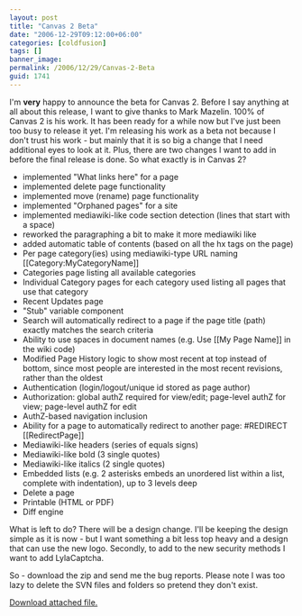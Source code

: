 ```yaml
---
layout: post
title: "Canvas 2 Beta"
date: "2006-12-29T09:12:00+06:00"
categories: [coldfusion]
tags: []
banner_image: 
permalink: /2006/12/29/Canvas-2-Beta
guid: 1741
---
```


I'm <b>very</b> happy to announce the beta for Canvas 2. Before I say anything at all about this release, I want to give thanks to Mark Mazelin. 100% of Canvas 2 is his work. It has been ready for a while now but I've just been too busy to release it yet. I'm releasing his work as a beta not because I don't trust his work - but mainly that it is so big a change that I need additional eyes to look at it. Plus, there are two changes I want to add in before the final release is done. So what exactly is in Canvas 2?
<!--more-->
<ul>
<li>implemented "What links here" for a page
<li>implemented delete page functionality
<li>implemented move (rename) page functionality
<li>implemented "Orphaned pages" for a site
<li>implemented mediawiki-like code section detection (lines that start with a space)
<li>reworked the paragraphing a bit to make it more mediawiki like
<li>added automatic table of contents (based on all the hx tags on the page)
<li>Per page category(ies) using mediawiki-type URL naming
[[Category:MyCategoryName]]
<li>Categories page listing all available categories
<li>Individual Category pages for each category used listing all pages
that use that category
<li>Recent Updates page
<li>"Stub" variable component
<li>Search will automatically redirect to a page if the page title (path)
exactly matches the search criteria
<li>Ability to use spaces in document names (e.g. Use [[My Page Name]] in
the wiki code)
<li>Modified Page History logic to show most recent at top instead of
bottom, since most people are interested in the most recent revisions,
rather than the oldest
<li>Authentication (login/logout/unique id stored as page author)
<li>Authorization: global authZ required for view/edit; page-level authZ
for view; page-level authZ for edit
<li>AuthZ-based navigation inclusion
<li>Ability for a page to automatically redirect to another page:
#REDIRECT [[RedirectPage]]
<li>Mediawiki-like headers (series of equals signs)
<li>Mediawiki-like bold (3 single quotes)
<li>Mediawiki-like italics (2 single quotes)
<li>Embedded lists (e.g. 2 asterisks embeds an unordered list within a
list, complete with indentation), up to 3 levels deep
<li>Delete a page
<li>Printable (HTML or PDF)
<li>Diff engine
</ul>

What is left to do? There will be a design change. I'll be keeping the design simple as it is now - but I want something a bit less top heavy and a design that can use the new logo. Secondly, to add to the new security methods I want to add LylaCaptcha.

So - download the zip and send me the bug reports. Please note I was too lazy to delete the SVN files and folders so pretend they don't exist.<p><a href='enclosures/D{% raw %}%3A%{% endraw %}5Cwebsites{% raw %}%5Cdev%{% endraw %}2Ecamdenfamily{% raw %}%2Ecom%{% endraw %}5Cenclosures{% raw %}%2Fcanvas2%{% endraw %}2Ezip'>Download attached file.</a></p>